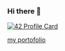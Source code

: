 ### Hi there 👋
[![42 Profile Card](https://1337-readme.vercel.app/api/profile?cursus=42&login=erahimi)](https://github.com/mohouyizme/1337-readme)

[my portofolio](http://elmehdirahimi.github.io/)
<!--
**elmehdirahimi/elmehdirahimi** is a ✨ _special_ ✨ repository because its `README.md` (this file) appears on your GitHub profile.

Here are some ideas to get you started:

- 🔭 I’m currently working on ...
- 🌱 I’m currently learning ...
- 👯 I’m looking to collaborate on ...
- 🤔 I’m looking for help with ...
- 💬 Ask me about ...
- 📫 How to reach me: ...
- 😄 Pronouns: ...
- ⚡ Fun fact: ...
-->
